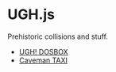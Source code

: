 # UGH.js

Prehistoric collisions and stuff.

* [UGH! DOSBOX](https://classicreload.com/ugh.html)
* [Caveman TAXI](https://opengameart.org/content/caveman-taxi-animated-sprite)

